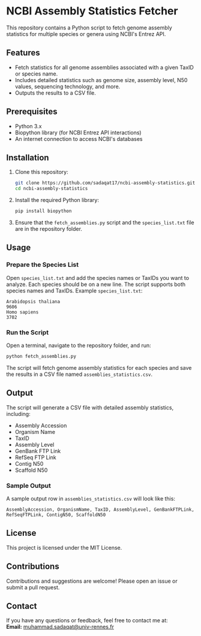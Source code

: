 
# NCBI Assembly Statistics Fetcher

This repository contains a Python script to fetch genome assembly statistics for multiple species or genera using NCBI's Entrez API.

## Features

- Fetch statistics for all genome assemblies associated with a given TaxID or species name.
- Includes detailed statistics such as genome size, assembly level, N50 values, sequencing technology, and more.
- Outputs the results to a CSV file.

## Prerequisites

- Python 3.x
- Biopython library (for NCBI Entrez API interactions)
- An internet connection to access NCBI's databases

## Installation

1. Clone this repository:

   ```bash
   git clone https://github.com/sadaqat17/ncbi-assembly-statistics.git
   cd ncbi-assembly-statistics
   ```

2. Install the required Python library:

   ```bash
   pip install biopython
   ```

3. Ensure that the `fetch_assemblies.py` script and the `species_list.txt` file are in the repository folder.

## Usage

### Prepare the Species List

Open `species_list.txt` and add the species names or TaxIDs you want to analyze. Each species should be on a new line. The script supports both species names and TaxIDs. Example `species_list.txt`:

```
Arabidopsis thaliana
9606
Homo sapiens
3702
```

### Run the Script

Open a terminal, navigate to the repository folder, and run:

```bash
python fetch_assemblies.py
```

The script will fetch genome assembly statistics for each species and save the results in a CSV file named `assemblies_statistics.csv`.

## Output

The script will generate a CSV file with detailed assembly statistics, including:

- Assembly Accession
- Organism Name
- TaxID
- Assembly Level
- GenBank FTP Link
- RefSeq FTP Link
- Contig N50
- Scaffold N50

### Sample Output

A sample output row in `assemblies_statistics.csv` will look like this:

```
AssemblyAccession, OrganismName, TaxID, AssemblyLevel, GenBankFTPLink, RefSeqFTPLink, ContigN50, ScaffoldN50
```

## License

This project is licensed under the MIT License.

## Contributions

Contributions and suggestions are welcome! Please open an issue or submit a pull request.

## Contact

If you have any questions or feedback, feel free to contact me at:  
**Email:** muhammad.sadaqat@univ-rennes.fr
